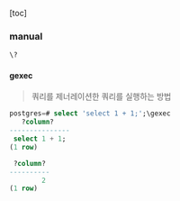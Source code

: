 [toc]



### manual

```sql
\?
```



#### gexec

> 쿼리를 제너레이션한 쿼리를 실행하는 방법

```sql
postgres=# select 'select 1 + 1;';\gexec
   ?column?    
---------------
 select 1 + 1;
(1 row)

 ?column? 
----------
        2
(1 row)
```

